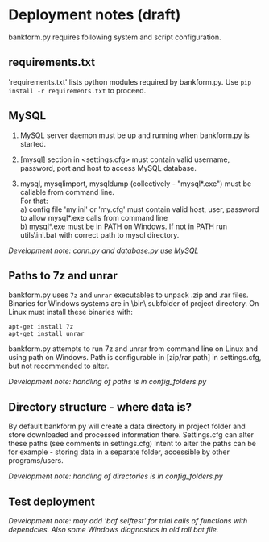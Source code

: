 Deployment notes (draft)
================

bankform.py requires following system and script configuration.

requirements.txt
---------

'requirements.txt' lists python modules required by bankform.py. Use ```pip install -r requirements.txt``` to proceed.


MySQL
-----

1. MySQL server daemon must be up and running when bankform.py is started. 

2. [mysql] section in <settings.cfg> must contain valid username, password, port and host to access MySQL database.

3. mysql, mysqlimport, mysqldump (collectively - "mysql\*.exe") must be callable from command line.  
For that:  
a) config file 'my.ini' or 'my.cfg' must contain valid host, user, password to allow mysql\*.exe calls from command line   
b) mysql\*.exe must be in PATH on Windows. If not in PATH run utils\ini.bat with correct path to mysql directory.

*Development note: conn.py and database.py use MySQL*

Paths to 7z and unrar
---------------------
bankform.py uses ```7z``` and ```unrar``` executables to unpack .zip and .rar files. Binaries for Windows systems are in \bin\ subfolder of project directory. On Linux must install these binaries with: 
```
apt-get install 7z
apt-get install unrar
```
bankform.py attempts to run 7z and unrar from command line on Linux and using path on Windows. Path is configurable in [zip/rar path] in settings.cfg, but not recommended to alter.

*Development note: handling of paths is in config_folders.py*

Directory structure - where data is?
------------------------------------
By default bankform.py will create a data directory in project folder and store downloaded and processed information there. Settings.cfg can alter these paths (see comments in  settings.cfg) 
Intent to alter the paths can be for example - storing data in a separate folder, accessible by other programs/users. 

*Development note: handling of directories is in config_folders.py*

Test deployment
---------------
*Development note: may add 'baf selftest' for trial calls of functions with dependcies. Also some Windows diagnostics in old roll.bat file.*

